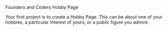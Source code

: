 Founders and Coders Hobby Page

Your first project is to create a Hobby Page. This can be about one of your hobbies, a particular interest of yours, or a public figure you admire.
